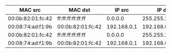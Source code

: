 |MAC src|MAC dst|IP src|IP dst|
|-------|-------|------|------|
|00:0b:82:01:fc:42|ff:ff:ff:ff:ff:ff|0.0.0.0|255.255.255.255|
|00:08:74:ad:f1:9b|00:0b:82:01:fc:42|192.168.0.1|192.168.0.10|
|00:0b:82:01:fc:42|ff:ff:ff:ff:ff:ff|0.0.0.0|255.255.255.255|
|00:08:74:ad:f1:9b|00:0b:82:01:fc:42|192.168.0.1|192.168.0.10|
